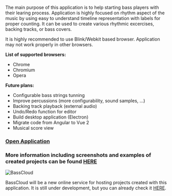 The main purpose of this application is to help starting bass players with their learing process.
Application is highly focused on rhythm aspect of the music by using easy to understand timeline
representation with labels for proper counting. It can be used to create various rhythmic excercises,
backing tracks, or bass covers.


It is highly recommended to use Blink/Webkit based browser. Application may not work properly in other browsers.

**List of supported browsers:**

* Chrome
* Chromium
* Opera


**Future plans:**

* Configurable bass strings tunning
* Improve percussions (more configurability, sound samples, ...)
* Backing track playback (external audio)
* Undo/Redo function for editor
* Build desktop application (Electron)
* Migrate code from Angular to Vue 2
* Musical score view


### [Open Application](http://rawgit.com/marcel-dancak/drums-and-bass/master/dist/latest/index.html)

### More information including screenshots and examples of created projects can be found [HERE](https://marcel-dancak.github.io/drums-and-bass/)



![BassCloud](https://cdn.rawgit.com/marcel-dancak/drums-and-bass/master/docs/basscloud.svg)

BassCloud will be a new online service for hosting projects created with this application. It is still under development, but you can already check it [HERE](https://basscloud.net).
